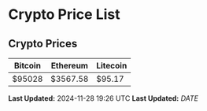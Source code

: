 # Crypto Price List

## Crypto Prices
| Bitcoin | Ethereum | Litecoin |
| ------- | -------- | -------- |
| $95028 | $3567.58 | $95.17 |
**Last Updated:** 2024-11-28 19:26 UTC
**Last Updated:** $DATE$
